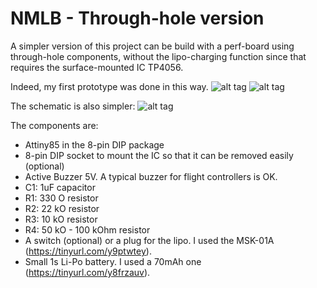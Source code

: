 # NMLB - Through-hole version


A simpler version of this project can be build with a perf-board using through-hole components, without the lipo-charging function since that requires the surface-mounted IC TP4056.

Indeed, my first prototype was done in this way.
![alt tag](https://github.com/DavidMarzocca/NMLB/blob/master/NMLB_noCH_top.jpg)
![alt tag](https://github.com/DavidMarzocca/NMLB/blob/master/NMLB_noCH_bottom.jpg)

The schematic is also simpler:
![alt tag](https://github.com/DavidMarzocca/NMLB/blob/master/Schematic_NMLB_noCH-V.1.0.png)


The components are:

- Attiny85 in the 8-pin DIP package
- 8-pin DIP socket to mount the IC so that it can be removed easily (optional)
- Active Buzzer 5V. A typical buzzer for flight controllers is OK.
- C1: 1uF capacitor
- R1: 330 O resistor
- R2: 22 kO resistor
- R3: 10 kO resistor
- R4: 50 kO - 100 kOhm resistor
- A switch (optional) or a plug for the lipo. I used the MSK-01A (https://tinyurl.com/y9ptwtey).
- Small 1s Li-Po battery. I used a 70mAh one (https://tinyurl.com/y8frzauv).


